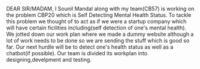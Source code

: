 DEAR SIR/MADAM,
I Sounil Mandal along with my team(CB57) is working on the problem CBP20 which is Self Detecting Mental Health Status.
To tackle this problem we thought of to act as if we were a startup company which will have certain ficilities including(self detection of one's mental health).
We jotted down our work plan where we made a dummy website although a lot of work needs to be done so we are sending the stuff which is good so far.
Our next hurdle will be to detect one's health status as well as a chatbot(if possible).
Our team is divided its workplan into designing,develpment and testing.
